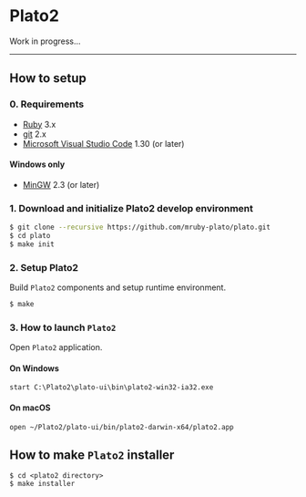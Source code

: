 # Plato2

Work in progress...



---

## How to setup

### 0. Requirements

- [Ruby](https://www.ruby-lang.org/) 3.x
- [git](https://git-scm.com/) 2.x
- [Microsoft Visual Studio Code](https://code.visualstudio.com/) 1.30 (or later)

#### Windows only

- [MinGW](http://www.mingw.org/)  2.3 (or later)


### 1. Download and initialize Plato2 develop environment

```bash
$ git clone --recursive https://github.com/mruby-plato/plato.git
$ cd plato
$ make init
```

### 2. Setup Plato2

Build `Plato2` components and setup runtime environment.

```bash
$ make
```

### 3. How to launch `Plato2`

Open `Plato2` application.

#### On Windows

```
start C:\Plato2\plato-ui\bin\plato2-win32-ia32.exe
```

#### On macOS

```
open ~/Plato2/plato-ui/bin/plato2-darwin-x64/plato2.app
```


## How to make `Plato2` installer

```
$ cd <plato2 directory>
$ make installer
```
